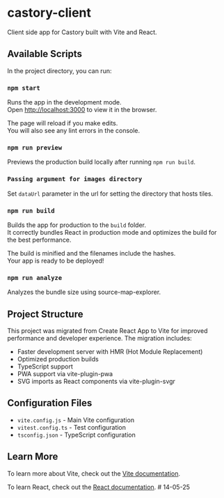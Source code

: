 # castory-client
Client side app for Castory built with Vite and React.

## Available Scripts

In the project directory, you can run:

### `npm start`

Runs the app in the development mode.<br />
Open [http://localhost:3000](http://localhost:3000) to view it in the browser.

The page will reload if you make edits.<br />
You will also see any lint errors in the console.

### `npm run preview`

Previews the production build locally after running `npm run build`.

### `Passing argument for images directory`

Set ```dataUrl``` parameter in the url for setting the directory that hosts tiles.

### `npm run build`

Builds the app for production to the `build` folder.<br />
It correctly bundles React in production mode and optimizes the build for the best performance.

The build is minified and the filenames include the hashes.<br />
Your app is ready to be deployed!

### `npm run analyze`

Analyzes the bundle size using source-map-explorer.

## Project Structure

This project was migrated from Create React App to Vite for improved performance and developer experience. The migration includes:

- Faster development server with HMR (Hot Module Replacement)
- Optimized production builds
- TypeScript support
- PWA support via vite-plugin-pwa
- SVG imports as React components via vite-plugin-svgr

## Configuration Files

- `vite.config.js` - Main Vite configuration
- `vitest.config.ts` - Test configuration
- `tsconfig.json` - TypeScript configuration

## Learn More

To learn more about Vite, check out the [Vite documentation](https://vitejs.dev/).

To learn React, check out the [React documentation](https://reactjs.org/).
#   1 4 - 0 5 - 2 5  
 